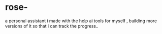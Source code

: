 # rose-
a personal assistant i made with the help ai tools for myself , building more versions of it so that i can track the progress..
